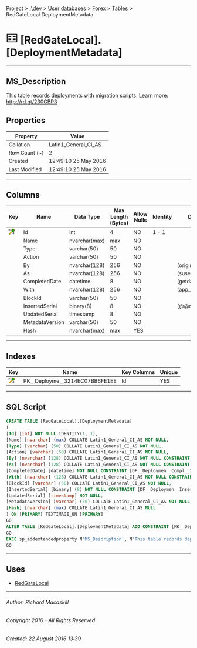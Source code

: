 #### 

[Project](../../../../index.md) > [.\\dev](../../../index.md) > [User databases](../../index.md) > [Forex](../index.md) > [Tables](Tables.md) > RedGateLocal.DeploymentMetadata

# ![Tables](../../../../Images/Table32.png) [RedGateLocal].[DeploymentMetadata]

---

## <a name="#description"></a>MS_Description

This table records deployments with migration scripts. Learn more: http://rd.gt/230GBP3

## <a name="#properties"></a>Properties

| Property | Value |
|---|---|
| Collation | Latin1_General_CI_AS |
| Row Count (~) | 2 |
| Created | 12:49:10 25 May 2016 |
| Last Modified | 12:49:10 25 May 2016 |


---

## <a name="#columns"></a>Columns

| Key | Name | Data Type | Max Length (Bytes) | Allow Nulls | Identity | Default |
|---|---|---|---|---|---|---|
| [![Cluster Primary Key PK__Deployme__3214EC07BB6FE1EE: Id](../../../../Images/pkcluster.png)](#indexes) | Id | int | 4 | NO | 1 - 1 |  |
|  | Name | nvarchar(max) | max | NO |  |  |
|  | Type | varchar(50) | 50 | NO |  |  |
|  | Action | varchar(50) | 50 | NO |  |  |
|  | By | nvarchar(128) | 256 | NO |  | (original_login()) |
|  | As | nvarchar(128) | 256 | NO |  | (suser_sname()) |
|  | CompletedDate | datetime | 8 | NO |  | (getdate()) |
|  | With | nvarchar(128) | 256 | NO |  | (app_name()) |
|  | BlockId | varchar(50) | 50 | NO |  |  |
|  | InsertedSerial | binary(8) | 8 | NO |  | (@@dbts+(1)) |
|  | UpdatedSerial | timestamp | 8 | NO |  |  |
|  | MetadataVersion | varchar(50) | 50 | NO |  |  |
|  | Hash | nvarchar(max) | max | YES |  |  |


---

## <a name="#indexes"></a>Indexes

| Key | Name | Key Columns | Unique |
|---|---|---|---|
| [![Cluster Primary Key PK__Deployme__3214EC07BB6FE1EE: Id](../../../../Images/pkcluster.png)](#indexes) | PK__Deployme__3214EC07BB6FE1EE | Id | YES |


---

## <a name="#sqlscript"></a>SQL Script

```sql
CREATE TABLE [RedGateLocal].[DeploymentMetadata]
(
[Id] [int] NOT NULL IDENTITY(1, 1),
[Name] [nvarchar] (max) COLLATE Latin1_General_CI_AS NOT NULL,
[Type] [varchar] (50) COLLATE Latin1_General_CI_AS NOT NULL,
[Action] [varchar] (50) COLLATE Latin1_General_CI_AS NOT NULL,
[By] [nvarchar] (128) COLLATE Latin1_General_CI_AS NOT NULL CONSTRAINT [DF__DeploymentMe__By__269AB60B] DEFAULT (original_login()),
[As] [nvarchar] (128) COLLATE Latin1_General_CI_AS NOT NULL CONSTRAINT [DF__DeploymentMe__As__278EDA44] DEFAULT (suser_sname()),
[CompletedDate] [datetime] NOT NULL CONSTRAINT [DF__Deploymen__Compl__2882FE7D] DEFAULT (getdate()),
[With] [nvarchar] (128) COLLATE Latin1_General_CI_AS NOT NULL CONSTRAINT [DF__Deployment__With__297722B6] DEFAULT (app_name()),
[BlockId] [varchar] (50) COLLATE Latin1_General_CI_AS NOT NULL,
[InsertedSerial] [binary] (8) NOT NULL CONSTRAINT [DF__Deploymen__Inser__2A6B46EF] DEFAULT (@@dbts+(1)),
[UpdatedSerial] [timestamp] NOT NULL,
[MetadataVersion] [varchar] (50) COLLATE Latin1_General_CI_AS NOT NULL,
[Hash] [nvarchar] (max) COLLATE Latin1_General_CI_AS NULL
) ON [PRIMARY] TEXTIMAGE_ON [PRIMARY]
GO
ALTER TABLE [RedGateLocal].[DeploymentMetadata] ADD CONSTRAINT [PK__Deployme__3214EC07BB6FE1EE] PRIMARY KEY CLUSTERED  ([Id]) ON [PRIMARY]
GO
EXEC sp_addextendedproperty N'MS_Description', N'This table records deployments with migration scripts. Learn more: http://rd.gt/230GBP3', 'SCHEMA', N'RedGateLocal', 'TABLE', N'DeploymentMetadata', NULL, NULL
GO

```


---

## <a name="#uses"></a>Uses

* [RedGateLocal](../Security/Schemas/RedGateLocal.md)


---

###### Author:  Richard Macaskill

###### Copyright 2016 - All Rights Reserved

###### Created: 22 August 2016 13:39

